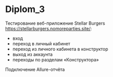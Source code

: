 # Diplom_3

Тестирование веб-приложение Stellar Burgers https://stellarburgers.nomoreparties.site/:
- вход
- переход в личный кабинет
- переход из личного кабинета в конструктор 
- выход из аккаунта
- переходы по разделам «Конструктора»

Подключение Allure-отчёта
